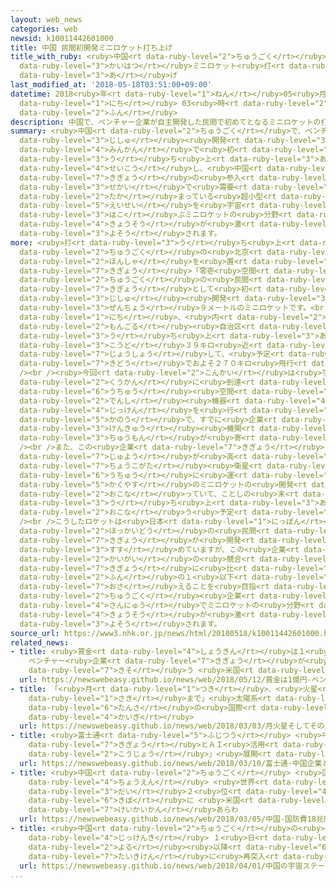 ```yaml
---
layout: web_news
categories: web
newsid: k10011442601000
title: 中国 民間初開発ミニロケット打ち上げ
title_with_ruby: <ruby>中国<rt data-ruby-level="2">ちゅうごく</rt></ruby> <ruby>民間初<rt data-ruby-level="4">みんかんはつ</rt></ruby><ruby>開発<rt
  data-ruby-level="3">かいはつ</rt></ruby>ミニロケット<ruby>打<rt data-ruby-level="3">う</rt></ruby>ち<ruby>上<rt
  data-ruby-level="3">あ</rt></ruby>げ
last_modified_at: '2018-05-18T03:51:00+09:00'
datetime: 2018<ruby>年<rt data-ruby-level="1">ねん</rt></ruby>05<ruby>月<rt data-ruby-level="1">がつ</rt></ruby>18<ruby>日<rt
  data-ruby-level="1">にち</rt></ruby> 03<ruby>時<rt data-ruby-level="2">じ</rt></ruby>51<ruby>分<rt
  data-ruby-level="2">ふん</rt></ruby>
description: 中国で、ベンチャー企業が自主開発した民間で初めてとなるミニロケットの打ち上げが成功し、中国企業の参入で、世界で需要が高まっている超小型衛星を宇宙に運ぶミニロケットの分野での競争が激しくなることも予想されます。
summary: <ruby>中国<rt data-ruby-level="2">ちゅうごく</rt></ruby>で、ベンチャー<ruby>企業<rt data-ruby-level="7">きぎょう</rt></ruby>が<ruby>自主<rt
  data-ruby-level="3">じしゅ</rt></ruby><ruby>開発<rt data-ruby-level="3">かいはつ</rt></ruby>した<ruby>民間<rt
  data-ruby-level="4">みんかん</rt></ruby>で<ruby>初<rt data-ruby-level="4">はじ</rt></ruby>めてとなるミニロケットの<ruby>打<rt
  data-ruby-level="3">う</rt></ruby>ち<ruby>上<rt data-ruby-level="3">あ</rt></ruby>げが<ruby>成功<rt
  data-ruby-level="4">せいこう</rt></ruby>し、<ruby>中国<rt data-ruby-level="2">ちゅうごく</rt></ruby><ruby>企業<rt
  data-ruby-level="7">きぎょう</rt></ruby>の<ruby>参入<rt data-ruby-level="4">さんにゅう</rt></ruby>で、<ruby>世界<rt
  data-ruby-level="3">せかい</rt></ruby>で<ruby>需要<rt data-ruby-level="7">じゅよう</rt></ruby>が<ruby>高<rt
  data-ruby-level="2">たか</rt></ruby>まっている<ruby>超小型<rt data-ruby-level="7">ちょうこがた</rt></ruby><ruby>衛星<rt
  data-ruby-level="5">えいせい</rt></ruby>を<ruby>宇宙<rt data-ruby-level="6">うちゅう</rt></ruby>に<ruby>運<rt
  data-ruby-level="3">はこ</rt></ruby>ぶミニロケットの<ruby>分野<rt data-ruby-level="2">ぶんや</rt></ruby>での<ruby>競争<rt
  data-ruby-level="4">きょうそう</rt></ruby>が<ruby>激<rt data-ruby-level="6">はげ</rt></ruby>しくなることも<ruby>予想<rt
  data-ruby-level="3">よそう</rt></ruby>されます。
more: <ruby>打<rt data-ruby-level="3">う</rt></ruby>ち<ruby>上<rt data-ruby-level="3">あ</rt></ruby>げられたのは<ruby>中国<rt
  data-ruby-level="2">ちゅうごく</rt></ruby>の<ruby>北京<rt data-ruby-level="8">ぺきん</rt></ruby>に<ruby>本社<rt
  data-ruby-level="2">ほんしゃ</rt></ruby>を<ruby>置<rt data-ruby-level="4">お</rt></ruby>くベンチャー<ruby>企業<rt
  data-ruby-level="7">きぎょう</rt></ruby>「零壱<ruby>空間<rt data-ruby-level="2">くうかん</rt></ruby>」が、<ruby>中国<rt
  data-ruby-level="2">ちゅうごく</rt></ruby>の<ruby>民間<rt data-ruby-level="4">みんかん</rt></ruby><ruby>企業<rt
  data-ruby-level="7">きぎょう</rt></ruby>として<ruby>初<rt data-ruby-level="4">はじ</rt></ruby>めて<ruby>自主<rt
  data-ruby-level="3">じしゅ</rt></ruby><ruby>開発<rt data-ruby-level="3">かいはつ</rt></ruby>した<ruby>全長<rt
  data-ruby-level="3">ぜんちょう</rt></ruby>９メートルのミニロケットです。<br /><br /><ruby>中国<rt data-ruby-level="2">ちゅうごく</rt></ruby>メディアによりますと、１７<ruby>日<rt
  data-ruby-level="1">にち</rt></ruby>、<ruby>内<rt data-ruby-level="2">うち</rt></ruby><ruby>モンゴル<rt
  data-ruby-level="2">もんごる</rt></ruby><ruby>自治区<rt data-ruby-level="4">じちく</rt></ruby>から<ruby>打<rt
  data-ruby-level="3">う</rt></ruby>ち<ruby>上<rt data-ruby-level="3">あ</rt></ruby>げられたロケットは<ruby>高度<rt
  data-ruby-level="3">こうど</rt></ruby>３９キロ<ruby>近<rt data-ruby-level="2">ちか</rt></ruby>くまで<ruby>上昇<rt
  data-ruby-level="7">じょうしょう</rt></ruby>して、<ruby>予定<rt data-ruby-level="3">よてい</rt></ruby>していた<ruby>軌道<rt
  data-ruby-level="7">きどう</rt></ruby>でおよそ２７０キロ<ruby>飛行<rt data-ruby-level="4">ひこう</rt></ruby>したということです。<br
  /><br /><ruby>今回<rt data-ruby-level="2">こんかい</rt></ruby>は<ruby>宇宙<rt data-ruby-level="6">うちゅう</rt></ruby><ruby>空間<rt
  data-ruby-level="2">くうかん</rt></ruby>に<ruby>到達<rt data-ruby-level="7">とうたつ</rt></ruby>させていませんが、ロケットは<ruby>宇宙<rt
  data-ruby-level="6">うちゅう</rt></ruby><ruby>空間<rt data-ruby-level="2">くうかん</rt></ruby>で<ruby>電子<rt
  data-ruby-level="2">でんし</rt></ruby><ruby>機器<rt data-ruby-level="4">きき</rt></ruby>などの<ruby>実験<rt
  data-ruby-level="4">じっけん</rt></ruby>を<ruby>行<rt data-ruby-level="2">おこな</rt></ruby>うことも<ruby>可能<rt
  data-ruby-level="5">かのう</rt></ruby>で、すでに<ruby>企業<rt data-ruby-level="7">きぎょう</rt></ruby>や<ruby>研究<rt
  data-ruby-level="3">けんきゅう</rt></ruby><ruby>機関<rt data-ruby-level="4">きかん</rt></ruby>から<ruby>注文<rt
  data-ruby-level="3">ちゅうもん</rt></ruby>が<ruby>寄<rt data-ruby-level="5">よ</rt></ruby>せられているということです。<br
  /><br />また、この<ruby>企業<rt data-ruby-level="7">きぎょう</rt></ruby>は<ruby>世界<rt data-ruby-level="3">せかい</rt></ruby>で<ruby>需要<rt
  data-ruby-level="7">じゅよう</rt></ruby>が<ruby>高<rt data-ruby-level="2">たか</rt></ruby>まっている、<ruby>超小型<rt
  data-ruby-level="7">ちょうこがた</rt></ruby><ruby>衛星<rt data-ruby-level="5">えいせい</rt></ruby>を<ruby>宇宙<rt
  data-ruby-level="6">うちゅう</rt></ruby>に<ruby>運<rt data-ruby-level="3">はこ</rt></ruby>ぶ<ruby>格安<rt
  data-ruby-level="5">かくやす</rt></ruby>のミニロケットの<ruby>開発<rt data-ruby-level="3">かいはつ</rt></ruby>も<ruby>行<rt
  data-ruby-level="2">おこな</rt></ruby>っていて、ことしの<ruby>末<rt data-ruby-level="4">すえ</rt></ruby>にも<ruby>打<rt
  data-ruby-level="3">う</rt></ruby>ち<ruby>上<rt data-ruby-level="3">あ</rt></ruby>げを<ruby>行<rt
  data-ruby-level="2">おこな</rt></ruby>う<ruby>予定<rt data-ruby-level="3">よてい</rt></ruby>です。<br
  /><br />こうしたロケットは<ruby>日本<rt data-ruby-level="1">にっぽん</rt></ruby>でも<ruby>北海道<rt
  data-ruby-level="2">ほっかいどう</rt></ruby>の<ruby>民間<rt data-ruby-level="4">みんかん</rt></ruby><ruby>企業<rt
  data-ruby-level="7">きぎょう</rt></ruby>が<ruby>開発<rt data-ruby-level="3">かいはつ</rt></ruby>を<ruby>進<rt
  data-ruby-level="3">すす</rt></ruby>めていますが、この<ruby>企業<rt data-ruby-level="7">きぎょう</rt></ruby>は<ruby>海外<rt
  data-ruby-level="2">かいがい</rt></ruby>の<ruby>競合<rt data-ruby-level="4">きょうごう</rt></ruby>する<ruby>企業<rt
  data-ruby-level="7">きぎょう</rt></ruby>に<ruby>比<rt data-ruby-level="5">くら</rt></ruby>べコストを３<ruby>分<rt
  data-ruby-level="2">ふん</rt></ruby>の１<ruby>以下<rt data-ruby-level="4">いか</rt></ruby>に<ruby>抑<rt
  data-ruby-level="7">おさ</rt></ruby>えることを<ruby>目指<rt data-ruby-level="3">めざ</rt></ruby>しているということで、<ruby>中国<rt
  data-ruby-level="2">ちゅうごく</rt></ruby><ruby>企業<rt data-ruby-level="7">きぎょう</rt></ruby>の<ruby>参入<rt
  data-ruby-level="4">さんにゅう</rt></ruby>でミニロケットの<ruby>分野<rt data-ruby-level="2">ぶんや</rt></ruby>での<ruby>競争<rt
  data-ruby-level="4">きょうそう</rt></ruby>が<ruby>激<rt data-ruby-level="6">はげ</rt></ruby>しくなることも<ruby>予想<rt
  data-ruby-level="3">よそう</rt></ruby>されます。
source_url: https://www3.nhk.or.jp/news/html/20180518/k10011442601000.html
related_news:
- title: <ruby>賞金<rt data-ruby-level="4">しょうきん</rt></ruby>は１<ruby>億円<rt data-ruby-level="4">おくえん</rt></ruby>
    ベンチャー<ruby>企業<rt data-ruby-level="7">きぎょう</rt></ruby>が<ruby>新<rt data-ruby-level="2">しん</rt></ruby>ビジネスのアイデア<ruby>競<rt
    data-ruby-level="7">きそ</rt></ruby>う <ruby>米国<rt data-ruby-level="2">べいこく</rt></ruby>
  url: https://newswebeasy.github.io/news/web/2018/05/12/賞金は1億円-ベンチャー企業が新ビジネスのアイデア競う-米国
- title: 「<ruby>月<rt data-ruby-level="1">つき</rt></ruby>、<ruby>火星<rt data-ruby-level="2">かせい</rt></ruby>、そしてその<ruby>先<rt
    data-ruby-level="1">さき</rt></ruby>まで」<ruby>太陽系<rt data-ruby-level="6">たいようけい</rt></ruby><ruby>探査<rt
    data-ruby-level="6">たんさ</rt></ruby>の<ruby>国際<rt data-ruby-level="5">こくさい</rt></ruby><ruby>会議<rt
    data-ruby-level="4">かいぎ</rt></ruby>
  url: https://newswebeasy.github.io/news/web/2018/03/03/月火星そしてその先まで太陽系探査の国際会議
- title: <ruby>富士通<rt data-ruby-level="5">ふじつう</rt></ruby> <ruby>中国<rt data-ruby-level="2">ちゅうごく</rt></ruby><ruby>企業<rt
    data-ruby-level="7">きぎょう</rt></ruby>とＡＩ<ruby>活用<rt data-ruby-level="2">かつよう</rt></ruby>の「スマート<ruby>工場<rt
    data-ruby-level="2">こうじょう</rt></ruby>」<ruby>展開<rt data-ruby-level="6">てんかい</rt></ruby>へ
  url: https://newswebeasy.github.io/news/web/2018/03/10/富士通-中国企業とAI活用のスマート工場展開へ
- title: <ruby>中国<rt data-ruby-level="2">ちゅうごく</rt></ruby> <ruby>国防費<rt data-ruby-level="5">こくぼうひ</rt></ruby>１８<ruby>兆円<rt
    data-ruby-level="4">ちょうえん</rt></ruby> <ruby>世界<rt data-ruby-level="3">せかい</rt></ruby><ruby>第<rt
    data-ruby-level="3">だい</rt></ruby>２<ruby>位<rt data-ruby-level="4">い</rt></ruby>の<ruby>規模<rt
    data-ruby-level="6">きぼ</rt></ruby>に <ruby>米国<rt data-ruby-level="2">べいこく</rt></ruby>など<ruby>警戒感<rt
    data-ruby-level="7">けいかいかん</rt></ruby>あらわ
  url: https://newswebeasy.github.io/news/web/2018/03/05/中国-国防費18兆円-世界第2位の規模に-米国など警戒感あらわ
- title: <ruby>中国<rt data-ruby-level="2">ちゅうごく</rt></ruby>の<ruby>宇宙<rt data-ruby-level="6">うちゅう</rt></ruby>ステーション<ruby>実験機<rt
    data-ruby-level="4">じっけんき</rt></ruby> １<ruby>日<rt data-ruby-level="1">にち</rt></ruby><ruby>夜<rt
    data-ruby-level="2">よる</rt></ruby><ruby>以降<rt data-ruby-level="6">いこう</rt></ruby><ruby>大気圏<rt
    data-ruby-level="7">たいきけん</rt></ruby>に<ruby>再突入<rt data-ruby-level="7">さいとつにゅう</rt></ruby>へ
  url: https://newswebeasy.github.io/news/web/2018/04/01/中国の宇宙ステーション実験機-1日夜以降大気圏に再突入へ
...
```

